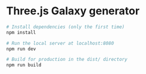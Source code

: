 # Three.js Galaxy generator

```bash
# Install dependencies (only the first time)
npm install

# Run the local server at localhost:8080
npm run dev

# Build for production in the dist/ directory
npm run build
```
